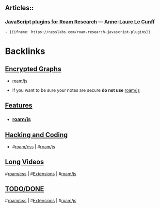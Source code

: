 ## Articles::
### [JavaScript plugins for Roam Research](https://nesslabs.com/roam-research-javascript-plugins) — [Anne-Laure Le Cunff](<../Anne-Laure Le Cunff.md>)
    - {{iframe: https://nesslabs.com/roam-research-javascript-plugins}}

# Backlinks
## [Encrypted Graphs](<Encrypted Graphs.md>)
- [roam/js](<../roam/js.md>)

- If you want to be sure your notes are secure **do not use** [roam/js](<../roam/js.md>)

## [Features](<Features.md>)
- ### [roam/js](<../roam/js.md>)

## [Hacking and Coding](<Hacking and Coding.md>)
- #[roam/css](<../roam/css.md>) | #[roam/js](<../roam/js.md>)

## [Long Videos](<Long Videos.md>)
#[roam/css](<../roam/css.md>) | #[Extensions](<../Extensions.md>) | #[roam/js](<../roam/js.md>)

## [TODO/DONE](<TODO/DONE.md>)
#[roam/css](<../roam/css.md>) | #[Extensions](<../Extensions.md>) | #[roam/js](<../roam/js.md>)

